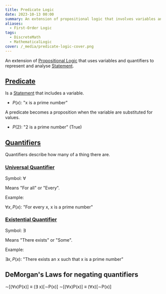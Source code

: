 ```yaml
---
title: Predicate Logic
date: 2023-10-13 00:00
summary: An extension of propositional logic that involves variables and quantifiers.
aliases:
  - First-Order Logic
tags:
  - DiscreteMath
  - MathematicalLogic
cover: /_media/predicate-logic-cover.png
---
```


An extension of [Propositional Logic](propositional-logic.md) that uses variables and quantifiers to represent and analyse [Statement](logical-statement.md).
## [Predicate](predicate.md)

Is a [Statement](logical-statement.md) that includes a variable.

- $P(x)$: "x is a prime number"

A predicate becomes a proposition when the variable are substituted for values.

- $P(2)$: "2 is a prime number" (True)

## [Quantifiers](../journal/permanent/logical-quantifiers.md)

Quantifiers describe how many of a thing there are.

### [Universal Quantifier](universal-quantifier.md)

Symbol: $\forall$

Means "For all" or "Every".

Example:

$\forall x, P(x)$: "For every x, x is a prime number"

### [Existential Quantifier](existential-quantifier.md)

Symbol: $\exists$

Means "There exists" or "Some".

Example:

$\exists x, P(x)$: "There exists an x such that x is a prime number"

## DeMorgan's Laws for negating quantifiers

 ∼[(∀x)P(x)] ≡ (∃ x)[∼P(x)]
 ∼[(∀x)P(x)] ≡ (∀x)[∼P(x)] 